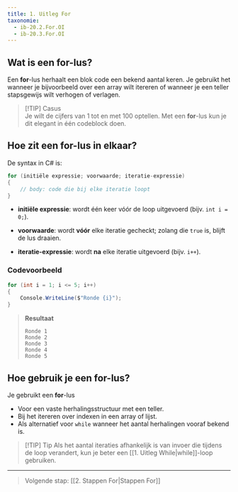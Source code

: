 ```yaml
---
title: 1. Uitleg For  
taxonomie:
  - ib-20.2.For.OI
  - ib-20.3.For.OI
---
```


## Wat is een for-lus?
Een **for**-lus herhaalt een blok code een bekend aantal keren. Je gebruikt het wanneer je bijvoorbeeld over een array wilt itereren of wanneer je een teller stapsgewijs wilt verhogen of verlagen.


> [!TIP] Casus  
> Je wilt de cijfers van 1 tot en met 100 optellen. Met een **for**-lus kun je dit elegant in één codeblock doen.

## Hoe zit een for-lus in elkaar?
De syntax in C# is:
```csharp
for (initiële expressie; voorwaarde; iteratie-expressie)
{
    // body: code die bij elke iteratie loopt
}
```

- **initiële expressie**: wordt één keer vóór de loop uitgevoerd (bijv. `int i = 0;`).
- **voorwaarde**: wordt **vóór** elke iteratie gecheckt; zolang die `true` is, blijft de lus draaien.

- **iteratie-expressie**: wordt **na** elke iteratie uitgevoerd (bijv. `i++`).


### Codevoorbeeld
```csharp
for (int i = 1; i <= 5; i++)
{
    Console.WriteLine($"Ronde {i}");
}
```

> **Resultaat**
> ```
> Ronde 1
> Ronde 2
> Ronde 3
> Ronde 4
> Ronde 5
> ```

## Hoe gebruik je een for-lus?
Je gebruikt een **for**-lus
- Voor een vaste herhalingsstructuur met een teller.
- Bij het itereren over indexen in een array of lijst.
- Als alternatief voor `while` wanneer het aantal herhalingen vooraf bekend is.

> [!TIP] Tip
> Als het aantal iteraties afhankelijk is van invoer die tijdens de loop verandert, kun je beter een [[1. Uitleg While|while]]-loop gebruiken.

---

> Volgende stap: [[2. Stappen For|Stappen For]]
